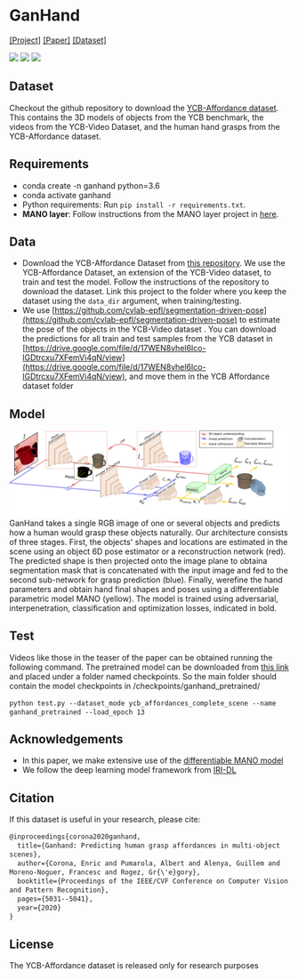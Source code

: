 # GanHand
[[Project]](http://www.iri.upc.edu/people/ecorona/ganhand/) [[Paper]](http://openaccess.thecvf.com/content_CVPR_2020/papers/Corona_GanHand_Predicting_Human_Grasp_Affordances_in_Multi-Object_Scenes_CVPR_2020_paper.pdf) [[Dataset]](https://github.com/enriccorona/YCB_Affordance)

<p float="left">
<img src='images/gif_video1.gif' width=200>
<img src='images/gif_video2.gif' width=200>
<img src='images/gif_video3.gif' width=200>
</p>

## Dataset

Checkout the github repository to download the [YCB-Affordance dataset](https://github.com/enriccorona/YCB_Affordance). This contains the 3D models of objects from the YCB benchmark, the videos from the YCB-Video Dataset, and the human hand grasps from the YCB-Affordance dataset.


## Requirements

- conda create -n ganhand python=3.6
- conda activate ganhand
- Python requirements: Run `pip install -r requirements.txt`.
- **MANO layer**: Follow instructions from the MANO layer project in [here](https://raw.githubusercontent.com/hassony2/manopth).

## Data
- Download the YCB-Affordance Dataset from [this repository](https://github.com/enriccorona/YCB_Affordance). We use the YCB-Affordance Dataset, an extension of the YCB-Video dataset, to train and test the model. Follow the instructions of the repository to download the dataset. Link this project to the folder where you keep the dataset using the ```data_dir``` argument, when training/testing.
- We use [https://github.com/cvlab-epfl/segmentation-driven-pose](https://github.com/cvlab-epfl/segmentation-driven-pose) to estimate the pose of the objects in the YCB-Video dataset . You can download the predictions for all train and test samples from the YCB dataset in [https://drive.google.com/file/d/17WEN8vhel6Ico-lGDtrcxu7XFemVi4qN/view](https://drive.google.com/file/d/17WEN8vhel6Ico-lGDtrcxu7XFemVi4qN/view), and move them in the YCB Affordance dataset folder

## Model

<img src='images/architecture.png' align="right" width=1000>

GanHand takes a single RGB image of one or several objects and predicts how a human would grasp these objects naturally. Our architecture consists of three stages. First, the objects' shapes and locations are estimated in the scene using an object 6D pose estimator or a reconstruction network (red). The predicted shape is then projected onto the image plane to obtaina segmentation mask that is concatenated with the input image and fed to the second sub-network for grasp prediction (blue). Finally, werefine the hand parameters and obtain hand final shapes and poses using a differentiable parametric model MANO (yellow). The model is trained using adversarial, interpenetration, classification and optimization losses, indicated in bold.

## Test

Videos like those in the teaser of the paper can be obtained running the following command. The pretrained model can be downloaded from [this link](https://drive.google.com/file/d/19462M8s3tEXe_1_riHuvQegLxzdX-kl2/view?usp=sharing) and placed under a folder named checkpoints. So the main folder should contain the model checkpoints in /checkpoints/ganhand_pretrained/

```
python test.py --dataset_mode ycb_affordances_complete_scene --name ganhand_pretrained --load_epoch 13
```

<!--
## Train
...
...
-->


## Acknowledgements
- In this paper, we make extensive use of the [differentiable MANO model](https://raw.githubusercontent.com/hassony2/manopth)
- We follow the deep learning model framework from [IRI-DL](https://github.com/albertpumarola/IRI-DL)

## Citation

If this dataset is useful in your research, please cite:

```
@inproceedings{corona2020ganhand,
  title={Ganhand: Predicting human grasp affordances in multi-object scenes},
  author={Corona, Enric and Pumarola, Albert and Alenya, Guillem and Moreno-Noguer, Francesc and Rogez, Gr{\'e}gory},
  booktitle={Proceedings of the IEEE/CVF Conference on Computer Vision and Pattern Recognition},
  pages={5031--5041},
  year={2020}
}
```

## License

The YCB-Affordance dataset is released only for research purposes

